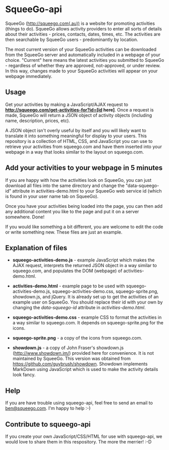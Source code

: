 SqueeGo-api
=====================

SqueeGo (http://squeego.com(.au)) is a website for promoting activities (things to do). SqueeGo allows activity providers to enter all sorts of details about their activities - prices, contacts, dates, times, etc. The activities are then searchable by SqueeGo users - predominantly by location.

The most current version of your SqueeGo activities can be downloaded from the SqueeGo server and automatically included in a webpage of your choice. "Current" here means the latest activities you submitted to SqueeGo - regardless of whether they are approved, not-approved, or under review. In this way, changes made to your SqueeGo activities will appear on your webpage immediately.

## Usage ##

Get your activities by making a JavaScript/AJAX request to __http://squeego.com/get-activities-for?id=[id here]__. Once a request is made, SqueeGo will return a JSON object of activity objects (including name, description, prices, etc). 

A JSON object isn't overly useful by itself and you will likely want to translate it into something meaningful for display to your users. This repository is a collection of HTML, CSS, and JavaScript you can use to retrieve your activities from squeego.com and have them inserted into your webpage in a way that looks similar to the layout on squeego.com.

## Add your activities to your webpage in 5 minutes ##
If you are happy with how the activities look on SqueeGo, you can just download all files into the same directory and change the "data-squeego-id" attribute in activities-demo.html to your SqueeGo web service id (which is found in your user name tab on SqueeGo). 

Once you have your activities being loaded into the page, you can then add any additional content you like to the page and put it on a server somewhere. Done!

If you would like something a bit different, you are welcome to edit the code or write something new. These files are just an example.

## Explanation of files ##

* __squeego-activities-demo.js__ - example JavaScript which makes the AJAX request, interprets the returned JSON object in a way similar to squeego.com, and populates the DOM (webpage) of activities-demo.html.

* __activities-demo.html__ - example page to be used with squeego-activities-demo.js, squeego-activities-demo.css, squeego-sprite.png, showdown.js, and jQuery. It is already set up to get the activities of an example user on SqueeGo. You should replace their id with your own by changing the _data-squeego-id_ attribute in _activities-demo.html_.

* __squeego-activities-demo.css__ - example CSS to format the activities in a way similar to squeego.com. It depends on squeego-sprite.png for the icons.

* __squeego-sprite.png__ - a copy of the icons from squeego.com.

* __showdown.js__ - a copy of John Fraser's showdown.js (http://www.showdown.im/) provided here for convenience. It is not maintained by SqueeGo. This version was obtained from https://github.com/guybrush/showdown. Showdown implements MarkDown using JavaScript which is used to make the activity details look fancy.

## Help ##

If you are have trouble using squeego-api, feel free to send an email to ben@squeego.com. I'm happy to help :-)

## Contribute to squeego-api ##

If you create your own JavaScript/CSS/HTML for use with squeego-api, we would love to share them in this respository. The more the merrier! :-D
